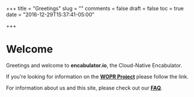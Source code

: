 +++
title = "Greetings"
slug = ""
comments = false
draft = false
toc = true
date = "2016-12-29T15:37:41-05:00"

+++

# Welcome

Greetings and welcome to **encabulator.io**, the Cloud-Native Encabulator.

If you're looking for information on the **[WOPR Project](/wopr)** please follow the link.

For information about us and this site, please check out our **[FAQ](/faq)**.
